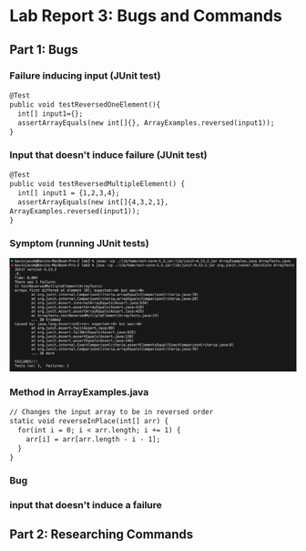 # Lab Report 3: Bugs and Commands
## Part 1: Bugs
### Failure inducing input (JUnit test)
```
@Test 
public void testReversedOneElement(){
  int[] input1={};
  assertArrayEquals(new int[]{}, ArrayExamples.reversed(input1));
}
```
###  Input that doesn't induce failure (JUnit test)
```
@Test
public void testReversedMultipleElement() {
  int[] input1 = {1,2,3,4};
  assertArrayEquals(new int[]{4,3,2,1}, ArrayExamples.reversed(input1));
}
```
### Symptom (running JUnit tests)
![image](/tests.png)
### Method in ArrayExamples.java
```
// Changes the input array to be in reversed order
static void reverseInPlace(int[] arr) {
  for(int i = 0; i < arr.length; i += 1) {
    arr[i] = arr[arr.length - i - 1];
  }
}
```

### Bug

### input that doesn't induce a failure

## Part 2: Researching Commands
